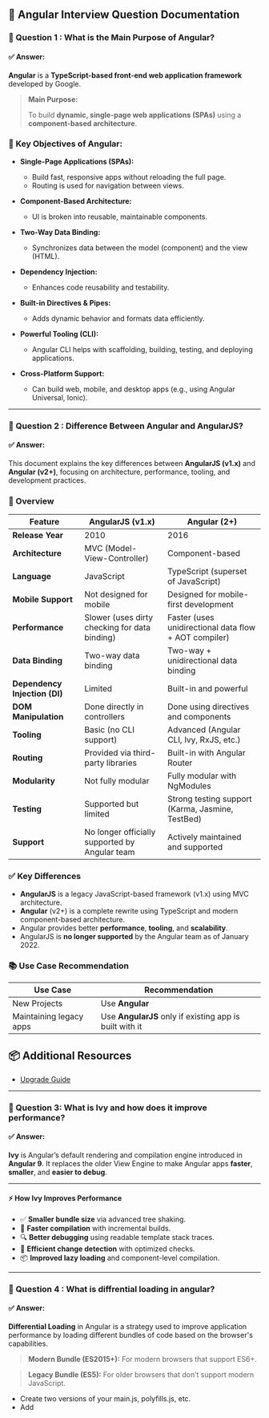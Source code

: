 ## 📘 Angular Interview Question Documentation


### 📌 Question 1 : What is the Main Purpose of Angular?
#### ✅ Answer:
**Angular** is a **TypeScript-based front-end web application framework** developed by Google.

> **Main Purpose:**
> 
> To build **dynamic, single-page web applications (SPAs)** using a **component-based architecture**.


### 🎯 Key Objectives of Angular:

- **Single-Page Applications (SPAs):**
  - Build fast, responsive apps without reloading the full page.
  - Routing is used for navigation between views.

- **Component-Based Architecture:**
  - UI is broken into reusable, maintainable components.

- **Two-Way Data Binding:**
  - Synchronizes data between the model (component) and the view (HTML).

- **Dependency Injection:**
  - Enhances code reusability and testability.

- **Built-in Directives & Pipes:**
  - Adds dynamic behavior and formats data efficiently.

- **Powerful Tooling (CLI):**
  - Angular CLI helps with scaffolding, building, testing, and deploying applications.

- **Cross-Platform Support:**
  - Can build web, mobile, and desktop apps (e.g., using Angular Universal, Ionic).

---
### 📌 Question 2 : Difference Between Angular and AngularJS?
#### ✅ Answer:

This document explains the key differences between **AngularJS (v1.x)** and **Angular (v2+)**, focusing on architecture, performance, tooling, and development practices.

### 📌 Overview

| Feature                          | AngularJS (v1.x)                                  | Angular (2+)                                           |
|----------------------------------|---------------------------------------------------|--------------------------------------------------------|
| **Release Year**                 | 2010                                              | 2016                                                   |
| **Architecture**                | MVC (Model-View-Controller)                      | Component-based                                       |
| **Language**                     | JavaScript                                        | TypeScript (superset of JavaScript)                   |
| **Mobile Support**               | Not designed for mobile                           | Designed for mobile-first development                 |
| **Performance**                  | Slower (uses dirty checking for data binding)     | Faster (uses unidirectional data flow + AOT compiler) |
| **Data Binding**                 | Two-way data binding                              | Two-way + unidirectional data binding                 |
| **Dependency Injection (DI)**    | Limited                                           | Built-in and powerful                                 |
| **DOM Manipulation**             | Done directly in controllers                      | Done using directives and components                  |
| **Tooling**                      | Basic (no CLI support)                            | Advanced (Angular CLI, Ivy, RxJS, etc.)               |
| **Routing**                      | Provided via third-party libraries                | Built-in with Angular Router                          |
| **Modularity**                   | Not fully modular                                 | Fully modular with NgModules                          |
| **Testing**                      | Supported but limited                             | Strong testing support (Karma, Jasmine, TestBed)      |
| **Support**                      | No longer officially supported by Angular team    | Actively maintained and supported                     |

### ✅ Key Differences

- **AngularJS** is a legacy JavaScript-based framework (v1.x) using MVC architecture.
- **Angular** (v2+) is a complete rewrite using TypeScript and modern component-based architecture.
- Angular provides better **performance**, **tooling**, and **scalability**.
- AngularJS is **no longer supported** by the Angular team as of January 2022.


### 📚 Use Case Recommendation

| Use Case            | Recommendation  |
|---------------------|-----------------|
| New Projects        | Use **Angular** |
| Maintaining legacy apps | Use **AngularJS** only if existing app is built with it |

## 📦 Additional Resources
- [Upgrade Guide](https://angular.io/guide/upgrade)

---
### 📌 Question 3: What is Ivy and how does it improve performance?
#### ✅ Answer:

**Ivy** is Angular’s default rendering and compilation engine introduced in **Angular 9**. It replaces the older View Engine to make Angular apps **faster**, **smaller**, and **easier to debug**.

---

#### ⚡ How Ivy Improves Performance

- ✅ **Smaller bundle size** via advanced tree shaking.
- 🚀 **Faster compilation** with incremental builds.
- 🔍 **Better debugging** using readable template stack traces.
- 🔄 **Efficient change detection** with optimized checks.
- 📦 **Improved lazy loading** and component-level compilation.

---

### 📌 Question 4 : What is diffrential loading in angular?
#### ✅ Answer:
**Differential Loading** in Angular is a strategy used to improve application performance by loading different bundles of code based on the browser's capabilities.

> **Modern Bundle (ES2015+):** For modern browsers that support ES6+.

> **Legacy Bundle (ES5):** For older browsers that don’t support modern JavaScript.

  - Create two versions of your main.js, polyfills.js, etc.
  - Add <script> tags with the correct attributes (type="module" and nomodule") in index.html.

```
<script type="module" src="main-es2015.js"></script>
<script nomodule src="main-es5.js"></script>
```
### 🎯 Purpose of Differential Loading:

- To **optimize performance** for modern browsers by reducing bundle size.
- To maintain **backward compatibility** with older browsers (like Internet Explorer 11).

When you build the Angular app using the CLI (Angular 8+):

 ` ng build --prod `

---
### 📌 Question 5: What is purpose of Zone.js in Angular?
#### ✅ Answer:
**Zone.js** is a library used in Angular to perform **automatic change detection** by tracking asynchronous operations like:

- `setTimeout`, `setInterval`
- Promises
- DOM events
- XHR requests

----
### 📌 Question 6: What is AOT compilation in angular?
#### ✅ Answer:

**AOT (Ahead-of-Time) Compilation** in Angular refers to the process of **compiling Angular HTML and TypeScript code into efficient JavaScript code during the build time**, before the browser downloads and runs the application.

Used to improve application performance and reduce the amount of work done in the browser at runtime.

- In Angular CLI (production mode), AOT is **enabled by default**:
  
```
  ng build --prod
```

### 🛠 Key Benefits:

- ✅ **Faster Rendering**: Templates are precompiled, so the browser loads and renders the app faster.
- ✅ **Smaller Angular Framework**: The compiler is not shipped with the app, reducing bundle size.
- ✅ **Early Detection of Errors**: Catches template binding and type-related errors at build time.
- ✅ **Better Security**: Templates are compiled into JavaScript, reducing injection attacks (e.g., XSS).

---
### 📌 Question 7: What is JIT compilation in angular?
#### ✅ Answer:
**JIT (Just-in-Time) Compilation** is a process where Angular compiles your application **in the browser at runtime**.
- To convert Angular HTML templates and TypeScript into JavaScript in the browser just before execution.

#### 🛠 Key Features:

- Faster builds, ideal for development.
- Compiles templates and code on the fly.
- Includes Angular compiler in the bundle.
- Template errors are caught **at runtime**, not during build.
- Slower initial load.
- Larger bundle size compared to AOT.

---
### 📌 Question 8: Difference Between AOT and JIT?
#### ✅ Answer:

| Feature              | AOT (Ahead-of-Time)         | JIT (Just-in-Time)            |
|----------------------|-----------------------------|-------------------------------|
| Compilation Time     | Build time                  | Runtime (in browser)          |
| Performance          | Better (precompiled)        | Slower                        |
| Error Detection      | Build time (early)          | Runtime (late)                |
| Bundle Size          | Smaller                     | Larger (includes compiler)    |
| Development Use      | Not preferred (slow builds) | Preferred (faster builds)     |
| Security             | More secure                 | Less secure                   |

- Use **JIT** during development.
- Use **AOT** for production to improve performance and security.

---

### 📌 Question 9 : How do you enable compilation in Angular?
#### ✅ Answer:

In Angular, you can use **JIT** or **AOT** compilation using CLI commands.
- ***JIT***  default in development
  ```
  ng serve
  
  ```
- ***AOT***  default in production
  ```
  ng build --prod or ng build --aot
  
  ```
---


### 📌 Question 10: What are components and Module in Angular?
#### ✅ Answer:
> 🔹 Component:
A component is the building block of Angular applications. It controls a part of the UI.

- .ts file (logic)
- .html file (template)
- .css/.scss file (styles)

>🔹 Module:
- A module is a container that groups components, directives, pipes, and services.
- Angular apps have at least one root module: AppModule.


---
### 📌 Question 11 : What are decorators in Angular?
#### ✅ Answer:
- Decorators are special declarations used to attach metadata to classes, methods, properties, or parameters.
- In Angular, classes are used to define components, services, and other building blocks of the application (ex.@Component,@Injectable).
- They tell Angular how to process a class or element.
### 🔹 Common Angular Decorators:

| **Decorator**   | **Purpose**                                       |
|-----------------|---------------------------------------------------|
| `@Component`    | Declares a component                              |
| `@NgModule`     | Declares a module                                 |
| `@Injectable`   | Makes a class available for Dependency Injection  |
| `@Input`        | Passes data from parent to child component        |
| `@Output`       | Sends data from child to parent component         |
| `@Directive`    | Declares a custom directive                       |
| `@Pipe`         | Declares a pipe for data transformation           |

----
### 📌 Question 12: What is metadata or annotations in Angular?
#### ✅ Answer:

- Metadata in Angular is used to tell Angular how to process a class. It is added using **decorators**, which are special functions prefixed with `@`.

- Decorators attach metadata to classes, methods, properties, or parameters to define their purpose in the Angular framework.

- Without metadata, Angular won't know how to use your class.
***Metadata(Types)***
@Component, @Input, @Output, @Injectable, @Pipe, @Directive, @NgModule

---
### 📌 Question 13 : What is the importance of Angular component hooks/life cycles?
#### ✅ Answer:
**Angular component lifecycle hooks** are special methods that provide insight into key moments in a component’s life — from creation to destruction.

> Lifecycle hooks allow you to run **custom logic** at specific points in a component’s lifespan.

- 🔁 **Manage initialization and cleanup** (e.g., fetch data in `ngOnInit`, clean subscriptions in `ngOnDestroy`)
- 👁 **Respond to changes in input properties** using `ngOnChanges`
- 🛠 **Access the DOM** after view or content initialization via `ngAfterViewInit`, `ngAfterContentInit`
- 🧪 Useful for **debugging and performance optimization**

### 🔄 Commonly Used Lifecycle Hooks:

| Hook               | Purpose                                                   |
|--------------------|------------------------------------------------------------|
| `ngOnInit()`       | Called once after the component is initialized             |
| `ngOnChanges()`    | Called when `@Input()` properties change                   |
| `ngOnDestroy()`    | Called just before the component is destroyed (cleanup)    |
| `ngAfterViewInit()`| Called after the component's view (and child views) are initialized |
| `ngDoCheck()`      | Called during every change detection run                   |

----
### 📌 Question 14 : Explain Angular life cycle hooks in detail.
#### ✅ Answer:

Angular provides a set of eight core lifecycle hooks that can be implemented in components and directives, each serving a distinct purpose and executing at a specific time: 

#### ngOnChanges():
- This hook is invoked whenever Angular detects changes to data-bound input properties.
- It receives a current and previous values of the changed properties.

#### ngOnInit():
- Called after the initial ngOnChanges() (or first if no inputs are present), 
- Used for component initialization logic, such as fetching initial data from services or setting up subscriptions.

#### ngDoCheck():
- This hook is triggered during every change detection cycle,
- allowing developers to implement custom change detection logic or respond to changes not detected by Angular's default mechanism. 

#### ngAfterContentInit():
- Invoked once after the content (projected content using <ng-content>) has been initialized.
- This is a suitable place to perform initialization tasks related to the content.

#### ngAfterContentChecked(): 
- Called after ngAfterContentInit() and every subsequent ngDoCheck()
- this hook is used to respond to changes detected within the projected content.

#### ngAfterViewInit(): 
- Executed once after the component's view and child views have been initialized. It's a good place to access and manipulate the component element after the view is created.

#### ngAfterViewChecked(): 
- Triggered after every change detection cycle that checks the component's view and child views. 
Use this hook to perform actions after the view has been checked, but be cautious of potential performance impact due to its frequent execution.
#### ngOnDestroy():
- Angular destroys the component instance. 
- This hook is  performing cleanup tasks, such as unsubscribing from observables, detaching event handlers, or releasing resources to prevent memory leaks. 

----
### 📌 Question 15: Differentiate between constructor and ngOnInit().
#### ✅ Answer:
In Angular, both `constructor` and `ngOnInit()` are used during component initialization, but they serve different purposes.

| Feature            | `constructor`                                  | `ngOnInit()`                                         |
|--------------------|------------------------------------------------|------------------------------------------------------|
| **Purpose**        | Initializes the class and injects dependencies | Executes custom logic after Angular sets up the component |
| **Called By**      | TypeScript (when class is instantiated)        | Angular (after the first change detection cycle)     |
| **Timing**         | First method called when the class is created  | Called after constructor and `@Input()` properties are set |
| **Use Case**       | For dependency injection, basic setup          | For API calls, DOM interaction, subscribing to Observables |
| **Access to @Input** | ❌ Not safe to use `@Input()` values          | ✅ `@Input()` values are available                   |

----
### 📌 Question 16: What is change detection in Angular?

#### ✅ Answer:

**Change Detection** in Angular is the process by which the framework **updates the DOM** whenever the **component’s state (data) changes**.

> It ensures that the view (UI) and the model (component data) are always in sync.

#### 🔄 How Change Detection Works:

- Angular runs **change detection** after any asynchronous event (e.g., click, HTTP call, timer).
- It checks the component’s template for changes in the data.
- If any change is found, Angular updates the DOM accordingly.

#### 🔁 Triggered By:

- Browser events (click, keyup, etc.)
- HTTP requests
- Timers (`setTimeout`, `setInterval`)
- Observables / Promises
- `@Input()` property changes

#### ⚙️ Change Detection Strategy:

Angular provides two strategies:

| Strategy            | Description                                      |
|---------------------|--------------------------------------------------|
| `Default`           | Checks every component in the component tree     |
| `OnPush`            | Checks only when input properties change or an event occurs |

----
### 📌 Question 17: How does Angular handle change detection?
#### ✅ Answer:
Angular uses a **Change Detection mechanism** to keep the component's view (DOM) in sync with its data (model).
#### 🔄 How Angular Handles Change Detection:

- **Zone.js Integration**:
   - Angular uses **Zone.js** to intercept and track all async operations (e.g., click, HTTP calls, timers).
   - When an async task completes, Zone.js triggers Angular's change detection automatically.

- **Component Tree Traversal**:
   - Angular starts from the root component and **recursively checks** all child components.
   - For each component, it compares the **current data** with the **template bindings** to detect changes.

- **Template Re-evaluation**:
   - Angular evaluates all data-bound expressions in the component's template.
   - If changes are found, it updates the DOM accordingly.

### ⚙️ Optimization with `ChangeDetectionStrategy`:

| Strategy   | Description                                                   |
|------------|---------------------------------------------------------------|
| `Default`  | Angular checks all components in the tree on every change     |
| `OnPush`   | Angular only checks the component if its `@Input()` data changes or an event occurs |

Use `OnPush` for performance optimization in large applications.


----
### 📌 Question 18: What is OnPush change detection strategy?

#### ✅ Answer:

The `OnPush` change detection strategy is an optimization technique in Angular that **limits when change detection runs** for a component.

> With `OnPush`, Angular only checks the component when:
> - An `@Input()` reference changes
> - An event is triggered in the component
> - You manually trigger it (e.g., using `ChangeDetectorRef`)


```ts
import { ChangeDetectionStrategy, Component } from '@angular/core';

@Component({
  selector: 'app-profile',
  templateUrl: './profile.component.html',
  changeDetection: ChangeDetectionStrategy.OnPush
})
export class ProfileComponent {
  @Input() user: any;
}
```

----
### 📌 Question 19 : What are templates in Angular?

#### ✅ Answer:
A **template** in Angular defines the **HTML view** of a component. It combines standard HTML with **Angular template syntax** to render dynamic content and respond to user interactions.

> Templates are the **UI layer** of a component and are tightly coupled with the component's class.

> **Inline Template** – defined using the `template` property in the `@Component` decorator.
   ```ts
   @Component({
     selector: 'app-inline',
     template: `<h1>Hello {{name}}</h1>`
   })
   export class InlineComponent {
     name = 'Angular';
   }
```
> **External Template** – defined in a separate HTML file using the `templateUrl` property.
```
@Component({
  selector: 'app-external',
  templateUrl: './external.component.html'
})
export class ExternalComponent {
  name = 'Angular';
}
```
---

### 📌 Question 20: What are Directives in Angular and How Many Types of Directives Exist?
#### ✅ Answer:

**Directives** in Angular are special classes that **modify the behavior or appearance of DOM elements**.

> Directives add structure, behavior, or styling logic to your HTML elements or components.
>

Angular provides **three main types** of directives:

| Type                | Description                                                                            | Example                  |
|---------------------|----------------------------------------------------------------------------------------|--------------------------|
| **Component**       | A directive with a template. The most common type.                                     | `@Component`             |
| **Structural**      | Changes the **structure** of the DOM (adds/removes elements).                          | `*ngIf`, `*ngFor`, `*ngSwitch` |
| **Attribute**       | Alters the **appearance or behavior** of an existing element.                          | `ngClass`, `ngStyle`, custom directives |

----

### 📌 Question 21 : Explain Data Binding in Angular and the Different Types?
#### ✅ Answer:
**Data Binding** in Angular is the mechanism that allows communication between the **component (TypeScript)** and the **template (HTML)**.

> It ensures that changes in the component’s data are reflected in the view and vice versa.

### 🔄 Types of Data Binding in Angular:
Angular supports **four main types** of data binding:

| Type               | Syntax                    | Direction            | Description                                              |
|--------------------|---------------------------|----------------------|----------------------------------------------------------|
| **Interpolation**  | `{{ value }}`             | Component ➜ Template | Displays data from the component in the view            |
| **Property Binding** | `[property]="value"`     | Component ➜ Template | Binds DOM property to a component field or expression    |
| **Event Binding**  | `(event)="handler()"`     | Template ➜ Component | Executes component method when DOM event occurs         |
| **Two-way Binding**| `[(ngModel)]="value"`     | Both ways            | Syncs data between component and view using `ngModel`    |

---
### 📌 Question 22: What is a template reference variable?

#### ✅ Answer:
A **template reference variable** in Angular is a reference to a DOM element or Angular component/directive defined in a template. It is declared using the `#` symbol.

- Template reference variables are declared in the template using the hash symbol (#)
- It allows access to the input element’s properties and methods in the component template.

```
 <input #usernameInput type="text">
 <button (click)="logValue(usernameInput.value)">Log Value</button> 
```
- Accessing in the Component
To access a template reference variable in the component's TypeScript file, the `@ViewChild` decorator is used
```
import { Component, ViewChild, ElementRef } from '@angular/core';

@Component({
  selector: 'app-my-component',
  template: `
    <input #myInput type="text">
    <button (click)="focusInput()">Focus</button>
  `
})
export class MyComponent {
  @ViewChild('myInput') myInputField: ElementRef;

  focusInput() {
    this.myInputField.nativeElement.focus();
  }
}
```
----
### 📌 Question 23: What are entry components in Angular?

#### ✅ Answer:
In Angular, **entry components** are components that are **loaded dynamically** at runtime rather than being referenced in a template or a route.

### 📌 Why Do We Need Entry Components?

When Angular compiles the application, it normally includes only those components that are:
- Used in a template (`<app-header>`)
- Defined in a route
----
### 📌 Question 24: What is a Pure Pipe vs. an Impure Pipe?

#### ✅ Answer:

In Angular, **pipes** are used to transform data in templates. Pipes can be **pure** or **impure**, depending on how Angular executes them during change detection.

---

### 🔹 Pure Pipe

- A **pure pipe** is executed **only when its input value or reference changes**.
- It is **stateless and side-effect free**.
- All custom pipes are **pure by default**.


```ts
@Pipe({
  name: 'pureExample'
})
export class PureExamplePipe implements PipeTransform {
  transform(value: string): string {
    return value.toUpperCase();
  }
}
```
### 🔸 Impure Pipe
An **impure pipe** is executed on every change detection cycle, even if the input hasn’t changed.
- Can be stateful or have side effects.
- Must explicitly set pure: false.
- When dealing with mutable data like arrays or objects that change internally.

```
Pipe({
  name: 'impureExample',
  pure: false
})
export class ImpureExamplePipe implements PipeTransform {
  transform(items: any[]): any[] {
    return items.filter(item => item.active);
  }
}
```

----
### 📌 Question 25: What are pipes in Angular?

#### ✅ Answer:
> Pipes in Angular are used to transform data in templates. They take in data and return a transformed version of that data.
- Built-in ```date , uppercase, lowercase, currency, percent, json, slice, async ```
- Custom pipes

``` {{ 1234.56 | currency:'INR' }} ```
----
### 📌 Question 26 : Can you give examples of inbuilt Angular pipes?

#### ✅ Answer:
    1. DatePipe
    2. UpperCasePipe / LowerCasePipe
    3. CurrencyPipe
    4. PercentPipe
    5. DecimalPipe
    6. JsonPipe
    7. SlicePipe
    8. TitleCasePipe
    9. AsyncPipe

----
### 📌 Question 27 : How do you write a custom pipe in Angular?

#### ✅ Answer:
 - Using Angular CLI commad

  ` ng generate pipe custom `

- file will create  `custom.pipe.ts` and `custom.pipe.spec.ts `
```
import { Pipe, PipeTransform } from '@angular/core';

@Pipe({
  name: 'capitalize'
})
export class CapitalizePipe implements PipeTransform {
  transform(value: string): string {
    if (!value) return '';
    return value[0].toUpperCase() + value.slice(1).toLowerCase();
  }
}

@NgModule({
  declarations: [CapitalizePipe],
  exports: [CapitalizePipe]
})
export class SharedModule { }

<p>{{ 'angular' | capitalize }}</p>
<!-- Output: Angular -->
```
----
### 📌 Question 28 : How does dependency injection work in Angular?
#### ✅ Answer:
 - **Dependency Injection (DI)** in Angular is a design pattern where services or dependencies are provided to a class, instead of the class creating them itself. Angular has a built-in injector system that handles this process automatically.
 - You define a service or dependency with the `@Injectable()` decorator.
 - You declare it in a class constructor.
----

### 📌 Question 29 : What are Services in Angular?
#### ✅ Answer: 
 - Services in Angular are reusable classes that contain logic, data, or functions that you want to share across components.
 - Handle data fetching (e.g., via HTTP).
 - Manage state or shared data between components, Improve code reusability.

   `ng generate service <service-name>`
----
### 📌 Question 30 : What is a Singleton Service in Angular?

#### ✅ Answer:
   - A singleton service in Angular is a service that is instantiated only once during the lifetime of the application and is shared across all components and modules that inject it.

- Ensures shared state across components (e.g., user session, cart items).
- Saves memory by reusing the same instance.

Useful for caching, logging, global configuration, etc.

 ```import { Injectable } from '@angular/core';
@Injectable({
  providedIn: 'root'  // Registers it at root level (singleton)
})
export class DataService {
  getCourses() {
    return ['Angular', 'React', 'Vue'];
  }
}
```
----
### 📌 Question 31 : What are template-driven forms in Angular?

#### ✅ Answer:
- **Template-driven forms** in Angular are forms where the logic and structure of the form are mostly defined in the template (HTML), rather than in the component class.
- They are suitable for **simpler forms** and rely heavily on Angular’s directives and **two-way data binding**.
- Uses `[(ngModel)] and  FormsModule`for two-way binding.
- Suitable for small to medium-sized forms.
- Less code in the TypeScript component.

```
<form #userForm="ngForm" (ngSubmit)="onSubmit(userForm)">
  <input name="username" [(ngModel)]="user.name" required />
  <input type="email" name="email" [(ngModel)]="user.email" required />
  <button type="submit">Submit</button>
</form>

```
----
### 📌 Question 32 : What are reactive forms in Angular?
#### ✅ Answer:
- Reactive Forms in Angular are forms that are defined and managed entirely in the component class. They provide more **control, predictability, and scalability, especially for complex or dynamic forms**.
- Requires ReactiveFormsModule

- Use for complex, dynamic, and large-scale forms
- They are also known as **model-driven forms**.
- **FormControl, FormGroup, and FormBuilder**
----
### 📌 Question 33 : What are the key differences between template-driven and reactive forms?
#### ✅ Answer:
Angular supports two main types of forms:
- **Template-Driven Forms** — suitable for simple forms, driven by the template (HTML).
- **Reactive Forms** — suitable for complex forms, driven by the component class (TypeScript).


| Feature                    | Template-Driven Forms                          | Reactive Forms                                    |
|----------------------------|-------------------------------------------------|---------------------------------------------------|
| **Form Setup**             | Defined in the template using directives        | Defined in the component using APIs               |
| **Code Location**          | Mostly in HTML template                        | Mostly in TypeScript component                    |
| **Form Model**             | Created by Angular implicitly                  | Created explicitly by the developer               |
| **Data Binding**           | Uses `[(ngModel)]` for two-way binding         | Uses `formControlName` with reactive APIs         |
| **Validation**             | Uses template directives (`required`, etc.)    | Uses `Validators` from `@angular/forms`           |
| **Testing**                | Harder to test                                 | Easier to test programmatically                   |
| **Scalability**            | Best for simple forms                          | Best for large and dynamic forms                  |
| **Change Detection**       | Automatic via Angular                          | Controlled via API (e.g. `updateOn`)              |
| **Dynamic Fields**         | Difficult to manage                            | Easily managed using `FormArray` and logic        |
| **Module Required**        | `FormsModule`                                  | `ReactiveFormsModule`                             |

----
### 📌 Question 34:  How do you handle form validation in Angular?

#### ✅ Answer:
- In Angular, form validation can be handled using both **Template-Driven Forms** and **Reactive Forms**.
- Use HTML5 validation attributes like **required, minlength, maxlength**, etc.
- Angular automatically adds form validation logic.
- validators in the component using Angular's Validators API.

| **Validator**               | **Description**                                          |
|----------------------------|----------------------------------------------------------|
| `Validators.required`       | Field must not be empty                                 |
| `Validators.min(n)`         | Value must be greater than or equal to `n`              |
| `Validators.max(n)`         | Value must be less than or equal to `n`                 |
| `Validators.minLength(n)`   | Minimum number of characters required                   |
| `Validators.maxLength(n)`   | Maximum number of characters allowed                    |
| `Validators.email`          | Validates correct email format (e.g., `test@example.com`) |
| `Validators.pattern(regex)` | Validates input against a regular expression pattern    |


----
### 📌 Question 35: What is FormBuilder in Angular?

#### ✅ Answer:
- **FormBuilder** is a service provided by Angular’s Reactive Forms module that simplifies the process of creating form **FormControl, FormGroup, and FormArray**. It reduces boilerplate code and makes reactive forms more concise and readable.
----

### 📌 Question 36: How do you handle form submission in Angular?

#### ✅ Answer:
#### 1.  Template-Driven form

```
<form #userForm="ngForm" (ngSubmit)="onSubmit(userForm)">
  <input name="name" ngModel required />
  <button type="submit">Submit</button>
</form>

import { NgForm } from '@angular/forms';

onSubmit(form: NgForm) {
  if (form.valid) {
    console.log('Form Data:', form.value);
  }
}
```
#### 2. Reactive Form

```
<form [formGroup]="form" (ngSubmit)="onSubmit()">
  <input formControlName="name" />
  <button type="submit" [disabled]="form.invalid">Submit</button>
</form>

import { FormBuilder, FormGroup, Validators } from '@angular/forms';

form: FormGroup;

constructor(private fb: FormBuilder) {
  this.form = this.fb.group({
    name: ['', Validators.required]
  });
}

onSubmit() {
  if (this.form.valid) {
    console.log('Form Data:', this.form.value);
  }
}

```
----

### 📌 Question 37: How do you reset a form in Angular?

#### ✅ Answer:
- Template-Driven	**form.reset()**
- Reactive          **form.reset() or form.reset({})**
----

### 📌 Question 38 : How do you handle conditional validation in Angular forms?:

#### ✅ Answer:
```
import { FormBuilder, FormGroup, Validators } from '@angular/forms';

form: FormGroup;

constructor(private fb: FormBuilder) {
  this.form = this.fb.group({
    subscribe: [false],
    email: ['']
  });

  this.handleConditionalValidation();
}

handleConditionalValidation() {
  this.form.get('subscribe')?.valueChanges.subscribe((checked: boolean) => {
    const emailControl = this.form.get('email');
    if (checked) {
      emailControl?.setValidators([Validators.required, Validators.email]);
    } else {
      emailControl?.clearValidators();
    }
    emailControl?.updateValueAndValidity();
  });
}
```

----
### 📌 Question 39: What are async validators in Angular forms?

#### ✅ Answer:
- Async Validators in Angular are used to perform asynchronous validation, such as checking the availability of a username or email on a server. They return an Observable or Promise and are executed after synchronous validators.
----
### 📌 Question 40 : How do you dynamically add form fields in Angular?
#### ✅ Answer:
 - In Angular, you can dynamically add form fields using FormArray — a powerful feature of Reactive Forms.


----
### 📌 Question 41: Explain the importance of routing in Angular & how to implement it.
#### ✅ Answer:
- Routing in Angular enables Single Page Application (SPA) behavior by mapping URLs to components.
- Deep linking and browser history support
- Route protection via guards
- Lazy loading support for better performance
- Seamless SPA navigation
----
### 📌 Question 42: What is SPA and how do you implement it in Angular?

#### ✅ Answer:
- A Single Page Application (SPA) is a web application that loads a single HTML page and dynamically updates the content as the user interacts with the app, without refreshing the entire page.
- Angular uses its **RouterModule, routerLink** to implement it
- Loading components dynamically inside a **<router-outlet>** without refreshing the page.
----
### 📌 Question 43: What is a router outlet in Angular?

#### ✅ Answer:
- **router-outlet** is a directive that acts as a placeholder in a component's template.
-  Used to dynamically load different components based on the current URL route.
- Use build single-page applications where different parts of the app can change without reloading the entire page
- Router outlet is install using `ng add @angular/router` librabry
----
### 📌 Question 44 : What is routerLink and how is it used in Angular?

#### ✅ Answer:
- `routerLink` is a directive used to bind a route path to an HTML element, typically an <a> tag or a <button>, enabling navigation between components without reloading the page.

  **Dynamic Routing**
```
<a [routerLink]="['/user', userId]">View User</a>
```
**Navigate using Router service in TypeScript**
```
import { Router } from '@angular/router';

constructor(private router: Router) {}

goToAbout() {
  this.router.navigate(['/about']);
}

```
---

### 📌 Question 45: What is route guarding in Angular?

#### ✅ Answer:
- A **Route Guard** in Angular is a feature that **controls navigation** to and from components based on logic .
- It helps restrict access to certain routes unless specific conditions are met.
- such as user authentication, role-based access, unsaved changes, etc.
- Prevent access to a route unless the user is logged in.
- Prevent navigation away from a form with unsaved changes.
- Restrict access to routes based on user roles or permissions.

----
### 📌 Question 46: What are different types of route guards in Angular?

#### ✅ Answer:

##### ✅ Types of Route Guards in Angular

### 1. `CanActivate`
- **Purpose**: Determines if a route can be activated.
- **Use Case**: Prevent access to routes for unauthenticated users.

### 2.`CanActivateChild`
- **Purpose**: Determines if child routes can be activated.
- **Use Case**: Apply route guard logic to all child routes (e.g., admin section).

### 3.`CanDeactivate<T>`
- **Purpose** : Checks if the user can navigate away from the current route.
- **Use Case**: Prevent form data loss by alerting the user if they try to leave with unsaved changes.

### 4. `CanLoad`
- **Purpose**: Checks if a lazy-loaded module can be loaded.
- **Use Case**: Prevent module loading for unauthorized users.

### 5. `Resolve<T>`
- **Purpose**: Fetch data before the route is activated.
- **Use Case**: Load route-specific data (e.g., user profile) before component initialization.
----
### 📌 Question 47 : How do you implement route guards in Angular?

#### ✅ Answer:
- Use Angular CLI to generate a new guard:
    `ng generate guard auth/auth`
- above command will create
 - ` auth.guard.ts` and  `auth.guard.spec.ts`
 ```    
 // auth.guard.ts
import { Injectable } from '@angular/core';
import { CanActivate, Router } from '@angular/router';
import { AuthService } from './auth.service';

@Injectable({ providedIn: 'root' })
export class AuthGuard implements CanActivate {

  constructor(private authService: AuthService, private router: Router) {}

  canActivate(): boolean {
    if (this.authService.isLoggedIn()) {
      return true;
    } else {
      this.router.navigate(['/login']);
      return false;
    }
  }
}


// app-routing.module.ts
import { NgModule } from '@angular/core';
import { RouterModule, Routes } from '@angular/router';
import { DashboardComponent } from './dashboard/dashboard.component';
import { AuthGuard } from './auth/auth.guard';

const routes: Routes = [
  {
    path: 'dashboard',
    component: DashboardComponent,
    canActivate: [AuthGuard]
  },
  {
    path: 'login',
    component: LoginComponent
  },
  { path: '**', redirectTo: 'login' }
];

@NgModule({
  imports: [RouterModule.forRoot(routes)],
  exports: [RouterModule]
})
export class AppRoutingModule {}


// app-routing.module.ts
import { NgModule } from '@angular/core';
import { RouterModule, Routes } from '@angular/router';
import { DashboardComponent } from './dashboard/dashboard.component';
import { AuthGuard } from './auth/auth.guard';

const routes: Routes = [
  {
    path: 'dashboard',
    component: DashboardComponent,
    canActivate: [AuthGuard]
  },
  {
    path: 'login',
    component: LoginComponent
  },
  { path: '**', redirectTo: 'login' }
];

@NgModule({
  imports: [RouterModule.forRoot(routes)],
  exports: [RouterModule]
})
export class AppRoutingModule {}


 ```

----
### 📌 Question 48 : How do you pass data in Angular routes?

#### ✅ Answer:
- Prefer route parameters for IDs or required path data.
- Use query parameters for filters/search/pagination.
- Use static data for access control or metadata.

1. Using **Route Parameters**

```ts
// app-routing.module.ts
{ path: 'user/:id', component: UserComponent }

.html
<a [routerLink]="['/user', 101]">View User</a>

.ts
import { ActivatedRoute } from '@angular/router';

constructor(private route: ActivatedRoute) {}

ngOnInit() {
  const id = this.route.snapshot.paramMap.get('id');
}
```
2. Using **Query Parameters**

- Query parameters are useful for optional values like filters, page numbers, or sorting.

```
<a [routerLink]="['/products']" [queryParams]="{ category: 'books', sort: 'asc' }">
  View Books
</a>

.ts
import { ActivatedRoute } from '@angular/router';

constructor(private route: ActivatedRoute) {}

ngOnInit() {
  this.route.queryParamMap.subscribe(params => {
    const category = params.get('category');
    const sort = params.get('sort');
  });
}
```
3. Using **Static Route Data**

- Use this method to associate static configuration or metadata with a route.

```
{ path: 'admin', component: AdminComponent, data: { role: 'admin' } 

.ts
import { ActivatedRoute } from '@angular/router';

constructor(private route: ActivatedRoute) {}

ngOnInit() {
  const role = this.route.snapshot.data['role'];
}
```

----
### 📌 Question 49 : What is a wildcard route in Angular?

#### ✅ Answer:
- In Angular, a wildcard route is a special type of route used to catch all undefined paths—typically when a user navigates to a URL that doesn’t match any existing route.
- It acts as a fallback route, often used to show a "404 Not Found" page.
- ** matches any URL that doesn’t match earlier routes.
- It should always be the last route in the Routes array, because Angular matches routes in order.


----
### 📌 Question 50 : How do you handle route parameters in Angular?

#### ✅ Answer:

- Route parameters allow you to pass dynamic values (like IDs or names) through the URL.
- Angular provides the `ActivatedRoute` service to access these parameters in components.
- Use paramMap when you expect the same component to load with different parameters (e.g., /user/1 → /user/2).
- snapshot - One-time read - Component won't be reused
- paramMap - Observable for param changes - Component reused for new params
----
### 📌 Question 51: What is canActivate and canDeactivate in Angular?

#### ✅ Answer:
- Angular provides **route guards** to control access to certain routes. The two most commonly used guards are:

- `canActivate` – controls **if a route can be activated**
- Used to **prevent unauthorized access** to a route unless certain conditions are met (e.g., authentication, roles).
- Only allow logged-in users to visit the `/dashboard` route.

- `canDeactivate` – controls **if a route can be exited**
- Used to prevent accidental navigation away from a route when a form is dirty or changes are unsaved.

----
### 📌 Question 52: What is a resolver in Angular routing?
#### ✅ Answer:

- A **resolver** in Angular is a service that **pre-fetches data before a route is activated**. It ensures that the component has all the necessary data when it loads, improving the user experience and avoiding flickers or loading states.
- To load data **before** navigating to a route.
- Prevent showing components with incomplete or missing data.
- Centralize route-based data fetching logic.

----
### 📌 Question 53: What is lazy loading in Angular?

#### ✅ Answer:

- **Lazy Loading** in Angular is a technique where **feature modules are loaded** only when they are required, rather than at the initial application load.
- Reducing the initial bundle size.
- Improving app performance and load time.
- Organizing code in a modular way

----
### 📌 Question 54: How do you implement lazy loading in Angular?

#### ✅ Answer:
- Instead of loading everything in **AppModule**, you create feature modules and configure them to load dynamically using **loadChildren**.
- Create a Feature Module cmd command

  `ng generate module products --route products --module app.module`

  ```
  ts
  const routes: Routes = [
  {
    path: 'products',
    loadChildren: () =>
      import('./products/products.module').then(m => m.ProductsModule)
  },
  { path: '', redirectTo: 'home', pathMatch: 'full' }
  ];

  ```
----
### 📌 Question 55: What is tree shaking in Angular?

#### ✅ Answer:
Tree shaking is a **build optimization technique** that removes unused code during the production build process.
- Angular uses **Webpack and ES2015 modules** to perform tree shaking.
- It improves performance by reducing **bundle size**.
- Automatically done when using **ng build --prod**.
----

### 📌 Question 56: What is Webpack and how does Angular use it?

#### ✅ Answer:

  - Webpack is a powerful module bundler for JavaScript applications. It takes your app’s files and dependencies, transforms them, and bundles them into static assets (like JS, CSS, HTML) for deployment.
 - When we run ` ng build` 
 Angular CLI:
- Uses Webpack config under the hood
- Compiles .ts files to .js
- Applies AOT, minification, and optimization
- Generates main.js, polyfills.js, runtime.js, etc.


----
### 📌 Question 57: What is Service Worker in Angular and how is it used?

#### ✅ Answer:
A Service Worker in Angular is a script that runs in the background, separate from the main browser thread, and enables progressive web app (PWA) features such as:
- Offline support
- Background sync
- Push notifications
- Caching static and dynamic assets
- Angular provides built-in support for service workers through the @angular/service-worker package.
----

### 📌 Question 58 : How do you implement server-side rendering (SSR) in Angular?

#### ✅ Answer:
Server-Side Rendering (SSR) in Angular means rendering your Angular application on the server instead of the browser. This improves:
  - SEO (Search Engine Optimization)
  - Faster initial page load
  - Better performance on slow networks
  - Angular uses a platform called Angular Universal to implement SSR.
  - `ng add @nguniversal/express-engine `
----
### 📌 Question 59 : What is Angular Universal?

#### ✅ Answer:
- Angular Universal is a technology provided by Angular that enables Server-Side Rendering (SSR) of Angular applications. 
- It allows your Angular app to be rendered on the server (Node.js) and then delivered to the browser as a fully rendered HTML page.

----

### 📌 Question 60: What is HttpClient in Angular?

#### ✅ Answer:
- **HttpClient** is a service provided by Angular’s @angular/common/http package that allows you to **make HTTP requests (GET, POST, PUT, DELETE, etc.)** to interact with backend APIs or remote servers.

It is **based on Observables from RxJS**, making it easy to handle asynchronous operations like data fetching, error handling, retries, and transformations.


----
### 📌 Question 61 : How do you make an HTTP GET request in Angular?

#### ✅ Answer:
To make an HTTP `GET` request in Angular, you use the `HttpClient` service provided by the `@angular/common/http` module. This allows your app to **retrieve data from a RESTful API**.
  ```
  ts
  getUsers(): Observable<User[]> {
    return this.http.get<User[]>('https://api.example.com/users').pipe(
      catchError(error => {
        console.error('Error:', error);
        return throwError(() => error);
      })
    );
  }
  ```
----
### 📌 Question 62 : How do you make an HTTP POST request in Angular?

#### ✅ Answer:
- To make an `HTTP POST` request in Angular, use the `HttpClient` service from the `@angular/common/http package`. A POST request is used to **send data to a server**, typically for creating a new resource.
  ```
  const headers = new HttpHeaders({ 'Authorization': 'Bearer token' });
  this.http.post('url', body, { headers });

  ```
----
### 📌 Question 63 : How do you handle HTTP errors in Angular?

#### ✅ Answer:
  - In Angular, you handle HTTP errors using the HttpClient service along with RxJS operators like catchError() inside .pipe().
  - This allows you to catch and respond to errors such as:
  - 404 Not Found
  - 500 Internal Server Error
  -  0 Network Error
  -  Unauthorized (401), Forbidden (403), etc.
```
    @Injectable()
    export class ErrorInterceptor implements HttpInterceptor {
      intercept(req: HttpRequest<any>, next: HttpHandler): Observable<HttpEvent<any>> {
        return next.handle(req).pipe(
          catchError((err: HttpErrorResponse) => {
            alert('Something went wrong!');
            return throwError(() => err);
          })
        );
      }
    }

    providers: [
      { provide: HTTP_INTERCEPTORS, useClass: ErrorInterceptor, multi: true }
    ]

```

| Tool / Concept       | Description                                         |
|----------------------|-----------------------------------------------------|
| `catchError()`       | RxJS operator for catching and managing HTTP errors |
| `HttpErrorResponse`  | Angular's error object containing status, message   |
| `throwError()`       | Returns an Observable that emits an error           |
| `retry()` / `of()`   | Retries the request or provides a fallback value    |
| `Interceptors`       | Centralized, app-wide error handling mechanism      |


----
### 📌 Question 64: How do you use interceptors for HTTP requests?

#### ✅ Answer:
An **HTTP interceptor** is a service that implements the `HttpInterceptor` interface and allows you to:
- Modify **outgoing requests** (e.g., add auth tokens)
- Handle **incoming responses** (e.g., log or transform responses)
- Handle **errors globally**
----
### 📌 Question 65 : How do you use async/await with HttpClient in Angular? 

#### ✅ Answer:
- In Angular, the HttpClient methods (get(), post(), etc.) return Observables, not Promises.
- you can still use async/await by converting the Observable to a Promise using the .toPromise() method (deprecated) or better.

    ```
    import { HttpClient } from '@angular/common/http';
  import { Injectable } from '@angular/core';

  @Injectable({
    providedIn: 'root'
  })
  export class DataService {
    constructor(private http: HttpClient) {}

    async fetchData(): Promise<any> {
      try {
        const response = await firstValueFrom(
          this.http.get('https://api.example.com/data')
        );
        console.log('Data:', response);
        return response;
      } catch (error) {
        console.error('Error:', error);
        throw error;
      }
    }
    ```
----
### 📌 Question 66 : What is the difference between HttpClient and Fetch API?

#### ✅ Answer:

| Feature / Aspect         | **HttpClient (Angular)**                                      | **Fetch API (JavaScript)**                             |
|--------------------------|---------------------------------------------------------------|--------------------------------------------------------|
| 📚 Module                | `@angular/common/http`                                        | Built-in in browsers (ES6+)                            |
| 🔁 Return Type           | `Observable`                                                  | `Promise`                                              |
| ⚙️ Error Handling         | Via RxJS `catchError()`                                       | Only throws on network errors                          |
| 🎯 Status Handling       | Handles all status codes via error/response object            | Must check `response.ok` or `status` manually          |
| 🧠 TypeScript Support    | Strong TypeScript integration                                 | Needs manual typing                                    |
| 🧩 Interceptors Support  | ✅ Yes (for tokens, errors, logging)                           | ❌ No built-in support                                 |
| 🚀 Features              | Auto JSON parsing, headers, retry, progress tracking          | Manual JSON parsing, header setup                      |
| 🧪 Testing               | Easy to mock in Angular unit tests                            | Requires manual mocks                                  |
| 🔄 Cancellation          | Built-in via RxJS `unsubscribe()`                             | Use `AbortController`                                  |
| ♻️ Reusability & DI      | Injectable and testable Angular service                       | Needs custom functions or classes                      |

----
### 📌 Question 67 : What are interceptors in Angular?

#### ✅ Answer:

- Interceptors in Angular are special services that implement the HttpInterceptor interface and allow you to intercept and modify HTTP requests and responses globally.
  
  They are part of Angular's HttpClient module and are commonly used to:
  - Add headers (e.g., authentication tokens)
  - Log requests/responses
  - Handle errors globally

  - Modify outgoing/incoming data
----

### 📌 Question 68 : How do you implement interceptors?

#### ✅ Answer:
----
### 📌 Question 69: What are some uses of interceptors, and can we provide multiple interceptors?

#### ✅ Answer:
----
### 📌 Question 70: What is RxJs and why is it needed?

#### ✅ Answer:
----
### 📌 Question 71: What are observables and observers?

#### ✅ Answer:
----
### 📌 Question 72: What is a stream in RxJs?

#### ✅ Answer:
----
### 📌 Question 73: What is the use of subscribe in RxJs?

#### ✅ Answer:
----
### 📌 Question 74: How do you unsubscribe from a stream?

#### ✅ Answer:
----
### 📌 Question 75: What are operators in RxJs?

#### ✅ Answer:
----
### 📌 Question 76: Where have you used RxJs in Angular?

#### ✅ Answer:
----
### 📌 Question 77: Differentiate between RxJs and Promises.

#### ✅ Answer:
----
### 📌 Question 78: How do you install RxJs?

#### ✅ Answer:
----
### 📌 Question 79: Why is RxJs called push/reactive and not pull/imperative?

#### ✅ Answer:
----
### 📌 Question 80: Name some RxJs operators.

#### ✅ Answer:
----
### 📌 Question 81 : What is the difference between BehaviorSubject and Subject in RxJS?

#### ✅ Answer:
----
### 📌 Question 82: How can you optimize an Angular application’s performance?

#### ✅ Answer:
----
### 📌 Question 83: What is the need for Angular CLI?

#### ✅ Answer:
----
### 📌 Question 84: Why do we need ViewChild and ViewChildren in Angular?

#### ✅ Answer:
----
### 📌 Question 85: Explain ContentChild and ContentChildren

#### ✅ Answer:
----
### 📌 Question 86: Differentiate between ViewChild, ViewChildren, ContentChild, and ContentChildren.

#### ✅ Answer:
----
### 📌 Question 87: What is { static: true } in ViewChild?

#### ✅ Answer:
----
### 📌 Question 88: How do you pass data between components?

#### ✅ Answer:
----
### 📌 Question 89: How do you implement HTTP in Angular?

#### ✅ Answer:
----
### 📌 Question 90: What is a wildcard route in Angular?

#### ✅ Answer:
----
### 📌 Question 91 : What is a resolver in Angular routing?

#### ✅ Answer:
----
### 📌 Question 92 : Why is the node_modules folder important?

#### ✅ Answer:
----
### 📌 Question 93 : What is package.json and package-lock.json?

#### ✅ Answer:
----
### 📌 Question 94 : What is TypeScript?

#### ✅ Answer:
----
### 📌 Question 95 : What is Node.js?

#### ✅ Answer:
----
### 📌 Question 96 : What is NPM?

#### ✅ Answer:
----
### 📌 Question 97 : What is content projection in Angular?

#### ✅ Answer:
----
### 📌 Question 98 : When would you use content projection?

#### ✅ Answer:
----
### 📌 Question 99 : 9.Explain content projection slots in Angular.

#### ✅ Answer:
----
### 📌 Question 100 : What is module fedration

#### ✅ Answer:
----

### 📌 Question 101 : How angular application works index to main.ts to app-module

#### ✅ Answer:
----






